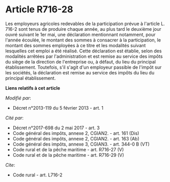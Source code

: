 # Article R716-28

Les employeurs agricoles redevables de la participation prévue à l'article L. 716-2 sont tenus de produire chaque année, au
plus tard le deuxième jour ouvré suivant le 1er mai, une déclaration mentionnant notamment, pour l'année écoulée, le montant
des sommes à consacrer à la participation, le montant des sommes employées à ce titre et les modalités suivant lesquelles cet
emploi a été réalisé. Cette déclaration est établie, selon des modalités arrêtées par l'administration et est remise au
service des impôts du siège de la direction de l'entreprise ou, à défaut, du lieu du principal établissement. Toutefois, s'il
s'agit d'un employeur passible de l'impôt sur les sociétés, la déclaration est remise au service des impôts du lieu du
principal établissement.

**Liens relatifs à cet article**

_Modifié par_:

  - Décret n°2013-119 du 5 février 2013 - art. 1

_Cité par_:

  - Décret n°2017-698 du 2 mai 2017 - art. 3
  - Code général des impôts, annexe 2, CGIAN2. - art. 161 (Dis)
  - Code général des impôts, annexe 2, CGIAN2. - art. 163 (Ab)
  - Code général des impôts, annexe 3, CGIAN3. - art. 344-0 B (VT)
  - Code rural et de la pêche maritime - art. R716-27 (V)
  - Code rural et de la pêche maritime - art. R716-29 (V)

_Cite_:

  - Code rural - art. L716-2
